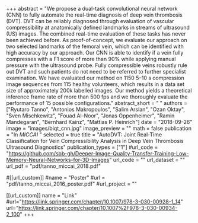 +++
abstract = "We propose a dual-task convolutional neural network (CNN) to fully automate the real-time diagnosis of deep vein thrombosis (DVT). DVT can be reliably diagnosed through evaluation of vascular compressibility at anatomically defined landmarks in streams of ultrasound (US) images. The combined real-time evaluation of these tasks has never been achieved before. As proof-of-concept, we evaluate our approach on two selected landmarks of the femoral vein, which can be identified with high accuracy by our approach. Our CNN is able to identify if a vein fully compresses with a F1 score of more than 90% while applying manual pressure with the ultrasound probe. Fully compressible veins robustly rule out DVT and such patients do not need to be referred to further specialist examination. We have evaluated our method on 1150 5–10 s compression image sequences from 115 healthy volunteers, which results in a data set size of approximately 200k labelled images. Our method yields a theoretical inference frame rate of more than 500 fps and we thoroughly evaluate the performance of 15 possible configurations."
abstract_short = " "
authors = ["Ryutaro Tanno", "Antonios Makropoulos", "Salim Arslan", "Ozan Oktay", "Sven Mischkewitz", "Fouad Al-Noor", "Jonas Oppenheimer", "Ramin Mandegaran", "Bernhard Kainz", "Mattias P. Heinrich"]
date = "2018-09-26"
image = "images/biqt_cnn.jpg"
image_preview = ""
math = false
publication = "In *MICCAI* "
selected = true
title = "AutoDVT: Joint Real-Time Classification for Vein Compressibility Analysis in Deep Vein Thrombosis Ultrasound Diagnostics"
publication_types = ["1"]
#url_code = "https://github.com/sbb-gh/Deeper-Image-Quality-Transfer-Training-Low-Memory-Neural-Networks-for-3D-Images"
url_code = ""
url_dataset = ""
url_pdf = "pdf/tanno_miccai_2018.pdf"

#[[url_custom]]
#name = "Poster"
#url = "pdf/tanno_miccai_2016_poster.pdf"
#url_project = ""

[[url_custom]]
name = "Link"
#url="https://link.springer.com/chapter/10.1007/978-3-030-00928-1_14"
url="https://link.springer.com/chapter/10.1007%2F978-3-030-00934-2_100"
+++


